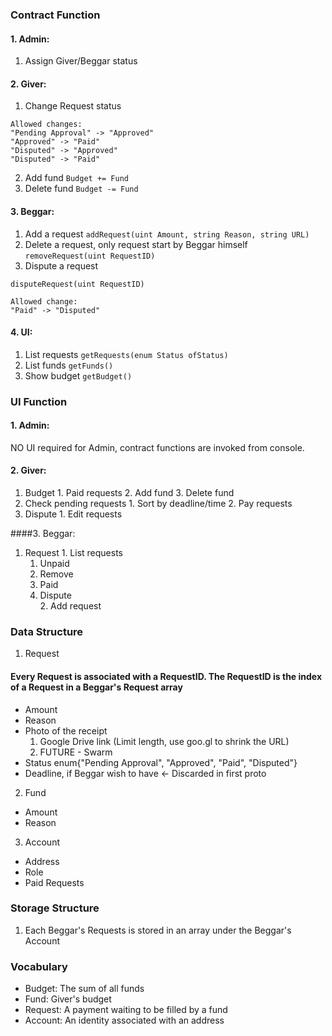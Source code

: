 ### Contract Function
#### 1. Admin:
  1. Assign Giver/Beggar status
 
#### 2. Giver:
  1. Change Request status
  ```
  Allowed changes:
  "Pending Approval" -> "Approved"  
  "Approved" -> "Paid"
  "Disputed" -> "Approved"
  "Disputed" -> "Paid"
  ```
  2. Add fund
  `Budget += Fund`
  3. Delete fund 
  `Budget -= Fund`
  

#### 3. Beggar:
  1. Add a request
  `addRequest(uint Amount, string Reason, string URL)`
  2. Delete a request, only request start by Beggar himself
  `removeRequest(uint RequestID)`
  3. Dispute a request
  ```
  disputeRequest(uint RequestID)

  Allowed change:
  "Paid" -> "Disputed"
  ```
  
#### 4. UI:
  1. List requests 
  `getRequests(enum Status ofStatus)`
  2. List funds
  `getFunds()`
  3. Show budget
  `getBudget()`


### UI Function
#### 1. Admin: 
  NO UI required for Admin, contract functions are invoked from console.
    
#### 2. Giver:
  1. Budget
  	1. Paid requests
  	2. Add fund
    3. Delete fund
  2. Check pending requests
    1. Sort by deadline/time
    2. Pay requests
  3. Dispute
  	1. Edit requests
  
####3. Beggar:
  1. Request
    1. List requests
      1. Unpaid
      	1. Remove
      2. Paid
        1. Dispute     
    2. Add request
      
### Data Structure
1. Request
#### Every Request is associated with a RequestID. The RequestID is the index of a Request in a Beggar's Request array
  * Amount
  * Reason
  * Photo of the receipt
    1. Google Drive link (Limit length, use goo.gl to shrink the URL)
    2. FUTURE - Swarm
  * Status enum{"Pending Approval", "Approved", "Paid", "Disputed"}
  * Deadline, if Beggar wish to have <- Discarded in first proto
2. Fund
  * Amount
  * Reason
3. Account
  * Address
  * Role
  * Paid Requests

  
### Storage Structure
1. Each Beggar's Requests is stored in an array under the Beggar's Account
  
### Vocabulary
* Budget: The sum of all funds
* Fund: Giver's budget
* Request: A payment waiting to be filled by a fund
* Account: An identity associated with an address